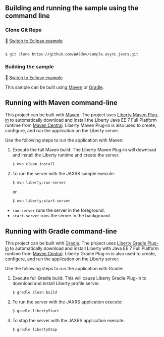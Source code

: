 ## Building and running the sample using the command line

### Clone Git Repo
:pushpin: [Switch to Eclipse example](/docs/Using-WDT.md/#clone-git-repo)

```bash

$ git clone https://github.com/WASdev/sample.async.jaxrs.git

```

### Building the sample
:pushpin: [Switch to Eclipse example](/docs/Using-WDT.md/#building-the-sample-in-eclipse)

This sample can be built using [Maven] or [Gradle].

## Running with Maven command-line

This project can be built with [Maven]. The project uses [Liberty Maven Plug-in] to automatically download and install the Liberty Java EE 7 Full Platform runtime from [Maven Central]. Liberty Maven Plug-in is also used to create, configure, and run the application on the Liberty server. 

Use the following steps to run the application with Maven:

1. Execute the full Maven build. The Liberty Maven Plug-in will download and install the Liberty runtime and create the server.
    ```bash
    $ mvn clean install
    ```
2. To run the server with the JAXRS sample execute:
    ```bash
    $ mvn liberty:run-server 
    ```
    or
    ```bash
    $ mvn liberty:start-server
    ```

* `run-server` runs the server in the foreground.
* `start-server` runs the server in the background. 


## Running with Gradle command-line

This project can be built with [Gradle]. The project uses [Liberty Gradle Plug-in] to automatically download and install Liberty with Java EE 7 Full Platform runtime from [Maven Central]. Liberty Gradle Plug-in is also used to create, configure, and run the application on the Liberty server. 

Use the following steps to run the application with Gradle:

1. Execute full Gradle build. This will cause Liberty Gradle Plug-in to download and install Liberty profile server.
    ```bash
    $ gradle clean build
    ```
    
2. To run the server with the JAXRS application execute:
    ```bash
    $ gradle libertyStart
    ```
        
3. To stop the server with the JAXRS application execute:
    ```bash
    $ gradle libertyStop
    ```

[Liberty Maven Plug-in]: https://github.com/WASdev/ci.maven
[Liberty Gradle Plug-in]: https://github.com/WASdev/ci.gradle

[Maven]: http://maven.apache.org
[Gradle]: https://gradle.org/

[Maven Central]: https://search.maven.org/
